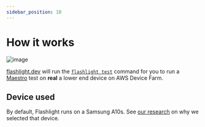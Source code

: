 ```yaml
---
sidebar_position: 10
---
```


# How it works

![image](https://github.com/bamlab/flashlight/assets/4534323/b39f8578-13d8-4eda-9ce1-98293b087081)

[flashlight.dev](https://app.flashlight.dev) will run the [`flashlight test`](../test) command for you to run a [Maestro](https://maestro.mobile.dev/) test on **real** a lower end device on AWS Device Farm.

## Device used

By default, Flashlight runs on a Samsung A10s. See [our research](https://blog.bam.tech/developer-news/what-is-the-performance-of-your-users-devices) on why we selected that device.
